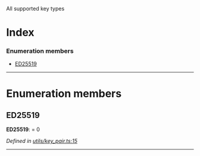 

All supported key types

# Index

### Enumeration members

* [ED25519](_utils_key_pair_.keytype.md#ed25519)

---

# Enumeration members

<a id="ed25519"></a>

##  ED25519

**ED25519**:  = 0

*Defined in [utils/key_pair.ts:15](https://github.com/nearprotocol/nearlib/blob/5251dca/src.ts/utils/key_pair.ts#L15)*

___

